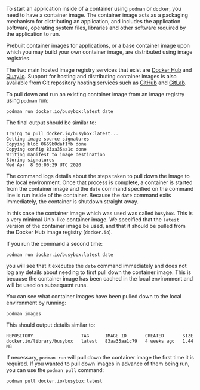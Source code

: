 To start an application inside of a container using `podman` or `docker`, you need to have a container image. The container image acts as a packaging mechanism for distributing an application, and includes the application software, operating system files, libraries and other software required by the application to run.

Prebuilt container images for applications, or a base container image upon which you may build your own container image, are distributed using image registries.

The two main hosted image registry services that exist are [Docker Hub](https://hub.docker.com/) and [Quay.io](https://quay.io/). Support for hosting and distributing container images is also available from Git repository hosting services such as [GitHub](http://github.com/) and [GitLab](https://gitlab.com/).

To pull down and run an existing container image from an image registry using `podman` run:

```execute
podman run docker.io/busybox:latest date
```

The final output should be similar to:

```
Trying to pull docker.io/busybox:latest...
Getting image source signatures
Copying blob 0669b0daf1fb done
Copying config 83aa35aa1c done
Writing manifest to image destination
Storing signatures
Wed Apr  8 06:00:29 UTC 2020
```

The command logs details about the steps taken to pull down the image to the local environment. Once that process is complete, a container is started from the container image and the `date` command specified on the command line is run inside of the container. Because the `date` command exits immediately, the container is shutdown straight away.

In this case the container image which was used was called `busybox`. This is a very minimal Unix-like container image. We specified that the `latest` version of the container image be used, and that it should be pulled from the Docker Hub image registry (`docker.io`).

If you run the command a second time:

```execute
podman run docker.io/busybox:latest date
```

you will see that it executes the `date` command immediately and does not log any details about needing to first pull down the container image. This is because the container image has been cached in the local environment and will be used on subsequent runs.

You can see what container images have been pulled down to the local environment by running:

```execute
podman images
```

This should output details similar to:

```
REPOSITORY                  TAG      IMAGE ID       CREATED       SIZE
docker.io/library/busybox   latest   83aa35aa1c79   4 weeks ago   1.44 MB
```

If necessary, `podman run` will pull down the container image the first time it is required. If you wanted to pull down images in advance of them being run, you can use the `podman pull` command:

```execute
podman pull docker.io/busybox:latest
```

